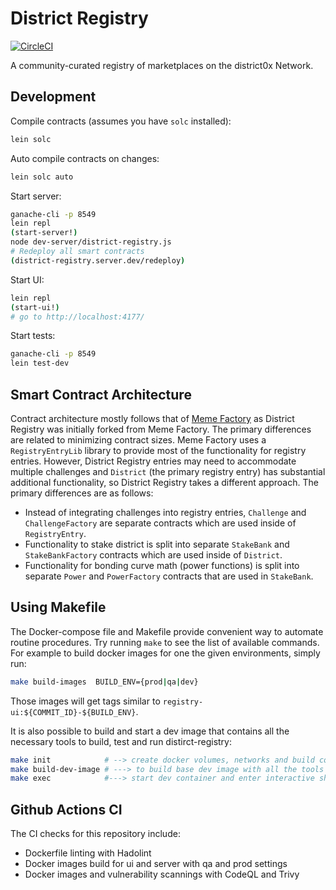# District Registry

[![CircleCI](https://circleci.com/gh/district0x/district-registry.svg?style=svg)](https://circleci.com/gh/district0x/district-registry)

A community-curated registry of marketplaces on the district0x Network.

## Development
Compile contracts (assumes you have `solc` installed):
```bash
lein solc
```
Auto compile contracts on changes:
```bash
lein solc auto
```

Start server:
```bash
ganache-cli -p 8549
lein repl
(start-server!)
node dev-server/district-registry.js
# Redeploy all smart contracts
(district-registry.server.dev/redeploy)
```

Start UI:
```bash
lein repl
(start-ui!)
# go to http://localhost:4177/
```

Start tests:
```bash
ganache-cli -p 8549
lein test-dev
```


## Smart Contract Architecture

Contract architecture mostly follows that of [Meme Factory](https://github.com/district0x/memefactory) as District Registry was initially forked from Meme Factory. The primary differences are related to minimizing contract sizes. Meme Factory uses a `RegistryEntryLib` library to provide most of the functionality for registry entries. However, District Registry entries may need to accommodate multiple challenges and `District` (the primary registry entry) has substantial additional functionality, so District Registry takes a different approach. The primary differences are as follows:

* Instead of integrating challenges into registry entries, `Challenge` and `ChallengeFactory` are separate contracts which are used inside of `RegistryEntry`.
* Functionality to stake district is split into separate `StakeBank` and `StakeBankFactory` contracts which are used inside of `District`.
* Functionality for bonding curve math (power functions) is split into separate `Power` and `PowerFactory` contracts that are used in `StakeBank`.

## Using Makefile

The Docker-compose file and Makefile provide convenient way to automate routine procedures. Try running `make` to see the list of available commands. For example to build docker images for one the given environments, simply run:

```sh
make build-images  BUILD_ENV={prod|qa|dev}
```
Those images will get tags similar to `registry-ui:${COMMIT_ID}-${BUILD_ENV}`.


It is also possible to build and start a dev image that contains all the necessary tools to build, test and run distirct-registry:

```sh
make init            # --> create docker volumes, networks and build containers
make build-dev-image # ---> to build base dev image with all the tools included
make exec            #---> start dev container and enter interactive shell
```

## Github Actions CI

The CI checks for this repository include:
- Dockerfile linting with Hadolint
- Docker images build for ui and server with qa and prod settings
- Docker images and vulnerability scannings with CodeQL and Trivy
